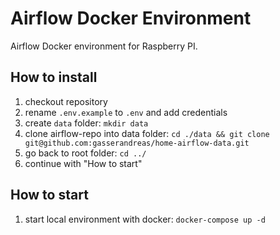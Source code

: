 # Airflow Docker Environment

Airflow Docker environment for Raspberry PI.

## How to install

1. checkout repository
2. rename `.env.example` to `.env` and add credentials
3. create `data` folder: `mkdir data`
4. clone airflow-repo into data folder: `cd ./data && git clone git@github.com:gasserandreas/home-airflow-data.git`
5. go back to root folder: `cd ../`
6. continue with "How to start"

## How to start

1. start local environment with docker: `docker-compose up -d`
